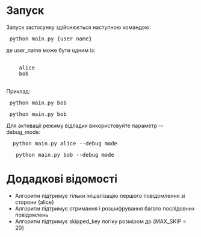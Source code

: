 # Запуск

Запуск застосунку здійснюється наступною командою:

<pre> python main.py {user_name} </pre>
де user_name може бути одним із:
<pre> 
    alice
    bob
 </pre>
Приклад:
<pre> python main.py bob </pre>
<pre> python main.py bob </pre>

Для активації режиму відладки використовуйте параметр --debug_mode:

<pre>  python main.py alice --debug_mode </pre>
<pre>   python main.py bob --debug_mode </pre>

# Додадкові відомості

- Алгоритм підтримує тільки ініціалізацію першого повідомлення зі сторони {alice}
- Алгоритм підтримує отримання і розшифрування багато послідовних повідомлень
- Алгоритм підтримує skipped_key логіку розміром до {MAX_SKIP = 20}
